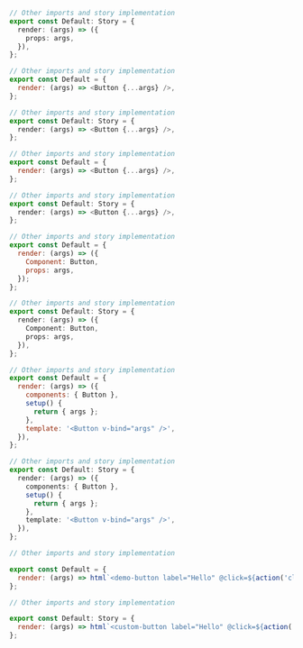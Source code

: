 ```ts filename="CSF 3 - Button.stories.ts" renderer="angular" language="ts"
// Other imports and story implementation
export const Default: Story = {
  render: (args) => ({
    props: args,
  }),
};
```

```js filename="CSF 3 - Button.stories.js|jsx" renderer="react" language="js"
// Other imports and story implementation
export const Default = {
  render: (args) => <Button {...args} />,
};
```

```ts filename="CSF 3 - Button.stories.ts|tsx" renderer="react" language="ts"
// Other imports and story implementation
export const Default: Story = {
  render: (args) => <Button {...args} />,
};
```

```js filename="CSF 3 - Button.stories.js|jsx" renderer="solid" language="js"
// Other imports and story implementation
export const Default = {
  render: (args) => <Button {...args} />,
};
```

```ts filename="CSF 3 - Button.stories.ts|tsx" renderer="solid" language="ts"
// Other imports and story implementation
export const Default: Story = {
  render: (args) => <Button {...args} />,
};
```

```js filename="CSF 3 - Button.stories.js" renderer="svelte" language="js"
// Other imports and story implementation
export const Default = {
  render: (args) => ({
    Component: Button,
    props: args,
  });
};
```

```ts filename="CSF 3 - Button.stories.ts" renderer="svelte" language="ts"
// Other imports and story implementation
export const Default: Story = {
  render: (args) => ({
    Component: Button,
    props: args,
  }),
};
```

```js filename="CSF 3 - Button.stories.js" renderer="vue" language="js"
// Other imports and story implementation
export const Default = {
  render: (args) => ({
    components: { Button },
    setup() {
      return { args };
    },
    template: '<Button v-bind="args" />',
  }),
};
```

```ts filename="CSF 3 - Button.stories.ts" renderer="vue" language="ts"
// Other imports and story implementation
export const Default: Story = {
  render: (args) => ({
    components: { Button },
    setup() {
      return { args };
    },
    template: '<Button v-bind="args" />',
  }),
};
```

```js filename="CSF 3 - Button.stories.js" renderer="web-components" language="js"
// Other imports and story implementation

export const Default = {
  render: (args) => html`<demo-button label="Hello" @click=${action('clicked')}></custom-button>`,
};
```

```js filename="CSF 3 - Button.stories.ts" renderer="web-components" language="ts"
// Other imports and story implementation

export const Default: Story = {
  render: (args) => html`<custom-button label="Hello" @click=${action('clicked')}></custom-button>`,
};
```

